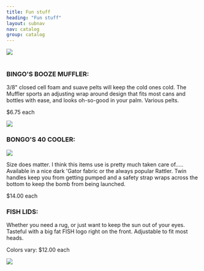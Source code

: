 ```yaml
---
title: Fun stuff
heading: "Fun stuff"
layout: subnav
nav: catalog
group: catalog
---
```


<div class="row">
	<div class="col-sm-12">
		<a href ="#" class="thumbnail">
		  <img src="{{ "/pics/rwjt.jpeg" | prepend: site.baseurl }}">
	  </a>
	</div>
</div>

<br />

<h3>
	BINGO'S BOOZE MUFFLER:
</h3>

<div class="row">
	<div class="col-sm-9">
		<p>
			3/8" closed cell foam and suave pelts will keep the cold ones cold. The Muffler sports an adjusting wrap around design that fits most cans and bottles with ease, and looks oh-so-good in your palm. Various pelts.
		</p>
		<p>
			<span class="label label-primary label-lg">$6.75 each</span>
		</p>
	</div>
	<div class="col-sm-2">
		<a href="#" class="thumbnail">
			<img src="{{ "/pics/Bingo.gif" | prepend: site.baseurl }}">
		</a>
	</div>
</div>

<h3>
	BONGO'S 40 COOLER:
</h3>

<div class="row">
	<div class="col-sm-3">
		<a href="#" class="thumbnail">
			<img src="{{ "/pics/bongos.jpeg" | prepend: site.baseurl }}">
		</a>
	</div>
	<div class="col-sm-9">
		<p>
			Size does matter. I think this items use is pretty much taken care of..... Available in a nice dark 'Gator fabric or the always popular Rattler. Twin handles keep you from getting pumped and a safety strap wraps across the bottom to keep the bomb from being launched.
		</p>
		<p>
			<span class="label label-primary label-lg">$14.00 each</span>
		</p>
	</div>
</div>

<h3>
	FISH LIDS:
</h3>

<div class="row">
	<div class="col-sm-9">
		<p>
			Whether you need a rug, or just want to keep the sun out of your eyes. Tasteful with a big fat FISH logo right on the front. Adjustable to fit most heads.
		</p>
		<p>
			Colors vary: 
			<span class="label label-primary label-lg">$12.00 each</span>
		</p>
	</div>
	<div class="col-sm-2">
		<a href="#" class="thumbnail">
			<img src="{{ "/pics/Hat.gif" | prepend: site.baseurl }}">
		</a>
	</div>
</div>
